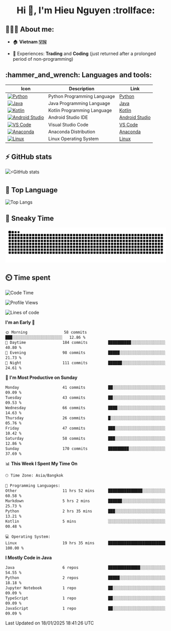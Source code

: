 <h1 align="center">Hi 👋, I'm Hieu Nguyen :trollface:</h1>

<h2 align="left">👨🏻‍💻 About me:</h2>

- :house: **Vietnam :vietnam:**

- 📄 Experiences: **Trading** and **Coding** (just returned after a prolonged period of non-programming)


<h2 align="left">:hammer_and_wrench: Languages and tools:</h2>

| Icon | Description | Link |
|---|---|---|
| [![Python](https://skillicons.dev/icons?i=python)](https://www.python.org/) | Python Programming Language | [Python](https://www.python.org/) |
| [![Java](https://skillicons.dev/icons?i=java)](https://www.java.com/) | Java Programming Language | [Java](https://www.java.com/) | 
| [![Kotlin](https://skillicons.dev/icons?i=kotlin)](https://kotlinlang.org/) | Kotlin Programming Language | [Kotlin](https://kotlinlang.org/) |
| [![Android Studio](https://skillicons.dev/icons?i=androidstudio)](https://developer.android.com/studio) | Android Studio IDE | [Android Studio](https://developer.android.com/studio) |
| [![VS Code](https://skillicons.dev/icons?i=vscode)](https://code.visualstudio.com/) | Visual Studio Code | [VS Code](https://code.visualstudio.com/) |
| [![Anaconda](https://skillicons.dev/icons?i=anaconda)](https://www.anaconda.com/) | Anaconda Distribution | [Anaconda](https://www.anaconda.com/) |
| [![Linux](https://skillicons.dev/icons?i=linux)](https://www.linux.org/) | Linux Operating System | [Linux](https://www.linux.org/) |


<h2>⚡ GitHub stats</h2>

![⚡GitHub stats](https://github-readme-stats-9793-ultimatebrok-projects.vercel.app/api?username=ultimateBroK&show_icons=true&theme=dark)

<h2>🥇 Top Language</h2>

![Top Langs](https://github-readme-stats-9793-ultimatebrok-projects.vercel.app/api/top-langs?username=ultimateBroK&size_weight=0.5&count_weight=0.5&layout=compact&theme=dark)

<h2>🐍 Sneaky Time</h2>

![Snake animation](https://raw.githubusercontent.com/ultimateBroK/ultimateBroK/output/github-contribution-grid-snake-dark.svg)

<h2>⏲️ Time spent</h2>

<!--START_SECTION:waka-->
![Code Time](http://img.shields.io/badge/Code%20Time-177%20hrs%201%20min-blue)

![Profile Views](http://img.shields.io/badge/Profile%20Views-0-blue)

![Lines of code](https://img.shields.io/badge/From%20Hello%20World%20I%27ve%20Written-390.8%20thousand%20lines%20of%20code-blue)

**I'm an Early 🐤** 

```text
🌞 Morning                58 commits          ███░░░░░░░░░░░░░░░░░░░░░░   12.86 % 
🌆 Daytime                184 commits         ██████████░░░░░░░░░░░░░░░   40.80 % 
🌃 Evening                98 commits          █████░░░░░░░░░░░░░░░░░░░░   21.73 % 
🌙 Night                  111 commits         ██████░░░░░░░░░░░░░░░░░░░   24.61 % 
```
📅 **I'm Most Productive on Sunday** 

```text
Monday                   41 commits          ██░░░░░░░░░░░░░░░░░░░░░░░   09.09 % 
Tuesday                  43 commits          ██░░░░░░░░░░░░░░░░░░░░░░░   09.53 % 
Wednesday                66 commits          ████░░░░░░░░░░░░░░░░░░░░░   14.63 % 
Thursday                 26 commits          █░░░░░░░░░░░░░░░░░░░░░░░░   05.76 % 
Friday                   47 commits          ███░░░░░░░░░░░░░░░░░░░░░░   10.42 % 
Saturday                 58 commits          ███░░░░░░░░░░░░░░░░░░░░░░   12.86 % 
Sunday                   170 commits         █████████░░░░░░░░░░░░░░░░   37.69 % 
```


📊 **This Week I Spent My Time On** 

```text
🕑︎ Time Zone: Asia/Bangkok

💬 Programming Languages: 
Other                    11 hrs 52 mins      ███████████████░░░░░░░░░░   60.58 % 
Markdown                 5 hrs 2 mins        ██████░░░░░░░░░░░░░░░░░░░   25.73 % 
Python                   2 hrs 35 mins       ███░░░░░░░░░░░░░░░░░░░░░░   13.21 % 
Kotlin                   5 mins              ░░░░░░░░░░░░░░░░░░░░░░░░░   00.48 % 

💻 Operating System: 
Linux                    19 hrs 35 mins      █████████████████████████   100.00 % 
```

**I Mostly Code in Java** 

```text
Java                     6 repos             ██████████████░░░░░░░░░░░   54.55 % 
Python                   2 repos             █████░░░░░░░░░░░░░░░░░░░░   18.18 % 
Jupyter Notebook         1 repo              ██░░░░░░░░░░░░░░░░░░░░░░░   09.09 % 
TypeScript               1 repo              ██░░░░░░░░░░░░░░░░░░░░░░░   09.09 % 
JavaScript               1 repo              ██░░░░░░░░░░░░░░░░░░░░░░░   09.09 % 
```




 Last Updated on 18/01/2025 18:41:26 UTC
<!--END_SECTION:waka-->
